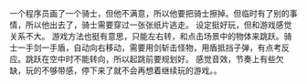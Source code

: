 一个程序员画了一个骑士，但他不满意，所以他要把骑士擦掉。但临时有了别的事情，所以他出去了，骑士需要穿过一张张纸片逃走。
设定挺好玩，但和游戏感觉关系不大。
游戏方法也挺有意思，只能左右转，和点击场景中的物体来跳跃。骑士一手剑一手盾，自动向右移动，需要用剑斩击怪物，用盾抵挡子弹，有点考反应。跳跃在空中时不能转向，所以起跳前要规划好。
感觉音效，节奏上有些欠缺，玩的不够带感，停下来了就不会再想着继续玩的游戏。。